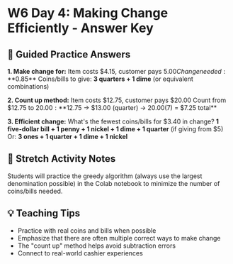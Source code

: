 # W6 Day 4: Making Change Efficiently - Answer Key

## 📝 Guided Practice Answers

**1. Make change for:** Item costs $4.15, customer pays $5.00
   Change needed: **$0.85**
   Coins/bills to give: **3 quarters + 1 dime** (or equivalent combinations)

**2. Count up method:** Item costs $12.75, customer pays $20.00
   Count from $12.75 to $20.00: **$12.75 → $13.00 (quarter) → $20.00 ($7) = $7.25 total**

**3. Efficient change:** What's the fewest coins/bills for $3.40 in change?
   **1 five-dollar bill + 1 penny + 1 nickel + 1 dime + 1 quarter** (if giving from $5)
   Or: **3 ones + 1 quarter + 1 dime + 1 nickel**

## 🚀 Stretch Activity Notes

Students will practice the greedy algorithm (always use the largest denomination possible) in the Colab notebook to minimize the number of coins/bills needed.

## 💡 Teaching Tips

- Practice with real coins and bills when possible
- Emphasize that there are often multiple correct ways to make change
- The "count up" method helps avoid subtraction errors
- Connect to real-world cashier experiences